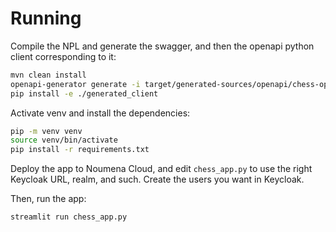 # Running

Compile the NPL and generate the swagger, and then the openapi python client corresponding to it:

```bash
mvn clean install
openapi-generator generate -i target/generated-sources/openapi/chess-openapi.yml -g python -o generated_client
pip install -e ./generated_client
```

Activate venv and install the dependencies:

```bash
pip -m venv venv
source venv/bin/activate
pip install -r requirements.txt

```

Deploy the app to Noumena Cloud, and edit `chess_app.py` to use the right Keycloak URL, realm, and such. Create the users you want in Keycloak.


Then, run the app:

```bash
streamlit run chess_app.py
```
